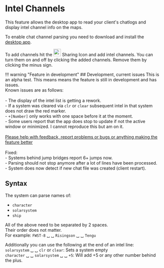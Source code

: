 # Intel Channels
This feature allows the desktop app to read your client's chatlogs and display intel channel info on the maps. 

To enable chat channel parsing you need to download and install the [desktop app](https://www.dropbox.com/s/feo1z1055a7jmpd/Eveeye_v001.exe?dl=0).

To add channels hit the <img src="https://raw.githubusercontent.com/Risingson/eedocs/master/docs/images/Share-100_off.png" width="24" height="24" > Sharing Icon and add intel channels. You can turn them on and off by clicking the added channels. Remove them by clicking the minus sign.

!!! warning "Feature in development"
    ## Development, current issues
    This is an alpha test. This means means the feature is still in development and has issues.<br>Known issues are as follows:<br><br>
     - The display of the intel list is getting a rework.<br>
     - If a system was cleared via `clr` or `clear` subsequent intel in that system does not draw the red marker.<br>
     - `+[Number]` only works with one space before it at the moment.<br>
     - Some users report that the app does stop to update if not the active window or minimized. I cannot reproduce this but am on it.<br>
    <br> 
    [Please help with feedback, report problems or bugs or anything making the feature better](https://feedback.userreport.com/7ab42bbb-8bf8-4955-9573-c0b1213b1ba7/#submit/bug)<br><br> 
    Fixed:<br>
    - Systems behind jump bridges report 6+ jumps now.<br>
    - Parsing should not stop anymore after a lot of lines have been processed.<br>
    - System does now detect if new chat file was created (client restart).<br> 
    
## Syntax
The system can parse names of:

 - `character` 
 - `solarsystem`
 - `ship` 

All of the above need to be separated by 2 spaces.<br>Their order does not matter.<br> For example: `FWST-8` &#9251; &#9251; `Risingson` &#9251; &#9251; `Tengu`

Additionally you can use the following at the end of an intel line:<br>
`solarsystem` &#9251; &#9251; `clr` or `clear`: Sets a system empty<br>
`character` &#9251; &#9251; `solarsystem` &#9251; &#9251; `+5`: Will add +5 or any other number behind the plus.
<!--stackedit_data:
eyJoaXN0b3J5IjpbLTE4OTIwOTg4NTEsLTE5MTczODE0NTQsLT
kwNzc1NTUyNiwxMjkzMTYyNzIzLDEyOTMxNjI3MjMsMTk4NDIx
OTAxLC0xMTI0MjE2MzU3LDY5NDkyNTEwMSwxODkwNjAwOTE1LC
0yNDk5NzI1NjMsLTEzMTgzNDg4NzAsMTA5NjExNzEzMywtMTUy
MjY4MzY4MSwxODYyNjAzMDcwLC0yMDY1MTYzMDgsMTk5MDI2Nz
QzOSwtMTQwMzQ4OTEwMSwtMjE0MTg4NzgyOCwxOTg1MDI3NTEx
LDEwMTY0NTMyODNdfQ==
-->